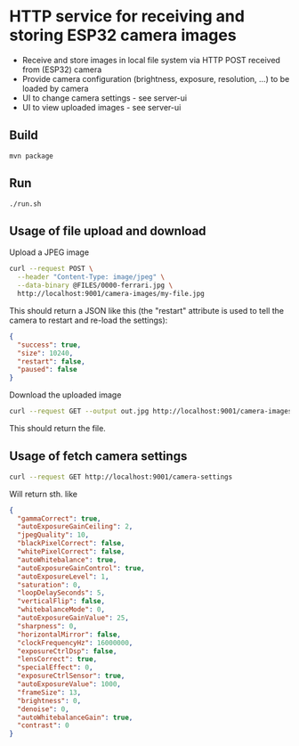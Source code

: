 # HTTP service for receiving and storing ESP32 camera images

- Receive and store images in local file system via HTTP POST received from (ESP32) camera
- Provide camera configuration (brightness, exposure, resolution, ...) to be loaded by camera
- UI to change camera settings - see server-ui
- UI to view uploaded images - see server-ui

## Build

```
mvn package
```

## Run

```
./run.sh
```

## Usage of file upload and download

Upload a JPEG image

```bash
curl --request POST \
  --header "Content-Type: image/jpeg" \
  --data-binary @FILES/0000-ferrari.jpg \
  http://localhost:9001/camera-images/my-file.jpg
```

This should return a JSON like this (the "restart" attribute is used to tell the camera to restart and re-load the settings):

```json
{
  "success": true,
  "size": 10240,
  "restart": false,
  "paused": false
}
```

Download the uploaded image

```bash
curl --request GET --output out.jpg http://localhost:9001/camera-images/my-file.jpg
```

This should return the file.

## Usage of fetch camera settings

```bash
curl --request GET http://localhost:9001/camera-settings
```

Will return sth. like

```json
{
  "gammaCorrect": true,
  "autoExposureGainCeiling": 2,
  "jpegQuality": 10,
  "blackPixelCorrect": false,
  "whitePixelCorrect": false,
  "autoWhitebalance": true,
  "autoExposureGainControl": true,
  "autoExposureLevel": 1,
  "saturation": 0,
  "loopDelaySeconds": 5,
  "verticalFlip": false,
  "whitebalanceMode": 0,
  "autoExposureGainValue": 25,
  "sharpness": 0,
  "horizontalMirror": false,
  "clockFrequencyHz": 16000000,
  "exposureCtrlDsp": false,
  "lensCorrect": true,
  "specialEffect": 0,
  "exposureCtrlSensor": true,
  "autoExposureValue": 1000,
  "frameSize": 13,
  "brightness": 0,
  "denoise": 0,
  "autoWhitebalanceGain": true,
  "contrast": 0
}
```
